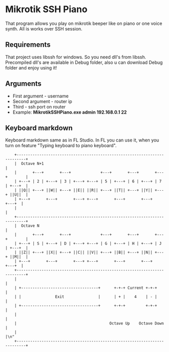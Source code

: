 # Mikrotik SSH Piano

That program allows you play on mikrotik beeper like on piano or one voice synth. All is works over SSH session.

## Requirements
That project uses libssh for windows. So you need dll's from libssh. Precompiled dll's are available in Debug folder, also u can download Debug folder and enjoy using it!

## Arguments 
* First argument - username
* Second argument - router ip
* Third - ssh port on router
* Example: **MikrotikSSHPiano.exe admin 192.168.0.1 22** 

## Keyboard markdown
Keyboard markdown same as in FL Studio. In FL you can use it, when you turn on feature "Typing keyboard to piano keyboard".

		+--------------------------------------------------------------------------+
		|  Octave N+1                                                              |
		|       +---+       +---+             +---+       +---+       +---+        |
		| +---+ | 2 | +---+ | 3 | +---+ +---+ | 5 | +---+ | 6 | +---+ | 7 | +---+  |
		| ||Q|| +---+ ||W|| +---+ ||E|| ||R|| +---+ ||T|| +---+ ||Y|| +---+ ||U||  |
		| +---+       +---+       +---+ +---+       +---+       +---+       +---+  |
		|                                                                          |
		+--------------------------------------------------------------------------+
		|  Octave N                                                                |
		|       +---+       +---+             +---+       +---+       +---+        |
		| +---+ | S | +---+ | D | +---+ +---+ | G | +---+ | H | +---+ | J | +---+  |
		| ||Z|| +---+ ||X|| +---+ ||C|| ||V|| +---+ ||B|| +---+ ||N|| +---+ ||M||  |
		| +---+       +---+       +---+ +---+       +---+       +---+       +---+  |
		+--------------------------------------------------------------------------+
		|                                                                          |
		| +----------------------------------+      +-+-+ Current +-+-+            |
		| |               Exit               |      | + |    4    | - |            |
		| +----------------------------------+      +-+-+         +-+-+            |
		|                                                                          |
		|                                         Octave Up    Octave Down         |
		|                                                                          |\n"
		+--------------------------------------------------------------------------+